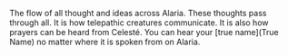 The flow of all thought and ideas across Alaria. These thoughts pass through all. It is how telepathic creatures communicate. It is also how prayers can be heard from Celesté. You can hear your [true name](True Name) no matter where it is spoken from on Alaria.